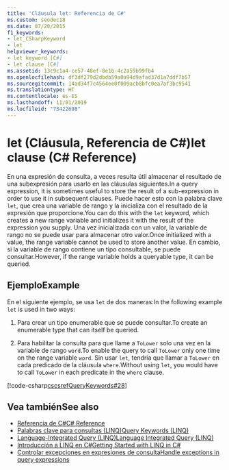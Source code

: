 ```yaml
---
title: 'Cláusula let: Referencia de C#'
ms.custom: seodec18
ms.date: 07/20/2015
f1_keywords:
- let_CSharpKeyword
- let
helpviewer_keywords:
- let keyword [C#]
- let clause [C#]
ms.assetid: 13c9c1a4-ce57-48ef-8e1b-4c2a59b99fb4
ms.openlocfilehash: df3df279d2dbdb59a0a94d9afad37d1a7ddf7b57
ms.sourcegitcommit: 14ad34f7c4564ee0f009acb8bfc0ea7af3bc9541
ms.translationtype: HT
ms.contentlocale: es-ES
ms.lasthandoff: 11/01/2019
ms.locfileid: "73422698"
---
```

# <a name="let-clause-c-reference"></a><span data-ttu-id="4e062-102">let (Cláusula, Referencia de C#)</span><span class="sxs-lookup"><span data-stu-id="4e062-102">let clause (C# Reference)</span></span>

<span data-ttu-id="4e062-103">En una expresión de consulta, a veces resulta útil almacenar el resultado de una subexpresión para usarlo en las cláusulas siguientes.</span><span class="sxs-lookup"><span data-stu-id="4e062-103">In a query expression, it is sometimes useful to store the result of a sub-expression in order to use it in subsequent clauses.</span></span> <span data-ttu-id="4e062-104">Puede hacer esto con la palabra clave `let`, que crea una variable de rango y la inicializa con el resultado de la expresión que proporcione.</span><span class="sxs-lookup"><span data-stu-id="4e062-104">You can do this with the `let` keyword, which creates a new range variable and initializes it with the result of the expression you supply.</span></span> <span data-ttu-id="4e062-105">Una vez inicializada con un valor, la variable de rango no se puede usar para almacenar otro valor.</span><span class="sxs-lookup"><span data-stu-id="4e062-105">Once initialized with a value, the range variable cannot be used to store another value.</span></span> <span data-ttu-id="4e062-106">En cambio, si la variable de rango contiene un tipo consultable, se puede consultar.</span><span class="sxs-lookup"><span data-stu-id="4e062-106">However, if the range variable holds a queryable type, it can be queried.</span></span>

## <a name="example"></a><span data-ttu-id="4e062-107">Ejemplo</span><span class="sxs-lookup"><span data-stu-id="4e062-107">Example</span></span>

<span data-ttu-id="4e062-108">En el siguiente ejemplo, se usa `let` de dos maneras:</span><span class="sxs-lookup"><span data-stu-id="4e062-108">In the following example `let` is used in two ways:</span></span>

1. <span data-ttu-id="4e062-109">Para crear un tipo enumerable que se puede consultar.</span><span class="sxs-lookup"><span data-stu-id="4e062-109">To create an enumerable type that can itself be queried.</span></span>

2. <span data-ttu-id="4e062-110">Para habilitar la consulta para que llame a `ToLower` solo una vez en la variable de rango `word`.</span><span class="sxs-lookup"><span data-stu-id="4e062-110">To enable the query to call `ToLower` only one time on the range variable `word`.</span></span> <span data-ttu-id="4e062-111">Sin usar `let`, tendría que llamar a `ToLower` en cada predicado de la cláusula `where`.</span><span class="sxs-lookup"><span data-stu-id="4e062-111">Without using `let`, you would have to call `ToLower` in each predicate in the `where` clause.</span></span>

[!code-csharp[cscsrefQueryKeywords#28](~/samples/snippets/csharp/VS_Snippets_VBCSharp/CsCsrefQueryKeywords/CS/Let.cs#28)]

## <a name="see-also"></a><span data-ttu-id="4e062-112">Vea también</span><span class="sxs-lookup"><span data-stu-id="4e062-112">See also</span></span>

- [<span data-ttu-id="4e062-113">Referencia de C#</span><span class="sxs-lookup"><span data-stu-id="4e062-113">C# Reference</span></span>](../../language-reference/index.md)
- [<span data-ttu-id="4e062-114">Palabras clave para consultas (LINQ)</span><span class="sxs-lookup"><span data-stu-id="4e062-114">Query Keywords (LINQ)</span></span>](query-keywords.md)
- [<span data-ttu-id="4e062-115">Language-Integrated Query (LINQ)</span><span class="sxs-lookup"><span data-stu-id="4e062-115">Language Integrated Query (LINQ)</span></span>](../../linq/index.md)
- [<span data-ttu-id="4e062-116">Introducción a LINQ en C#</span><span class="sxs-lookup"><span data-stu-id="4e062-116">Getting Started with LINQ in C#</span></span>](/dotnet/csharp/programming-guide/concepts/linq/)
- [<span data-ttu-id="4e062-117">Controlar excepciones en expresiones de consulta</span><span class="sxs-lookup"><span data-stu-id="4e062-117">Handle exceptions in query expressions</span></span>](../../linq/handle-exceptions-in-query-expressions.md)
